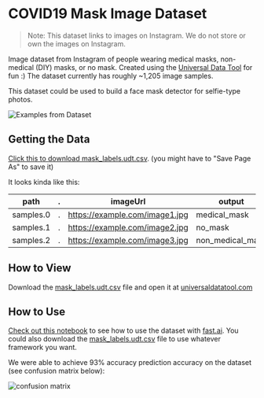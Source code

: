 # COVID19 Mask Image Dataset

> Note: This dataset links to images on Instagram. We do not store or own the images on Instagram.

Image dataset from Instagram of people wearing medical masks, non-medical (DIY) masks, or no mask. Created using the [Universal Data Tool](https://github.com/UniversalDataTool/universal-data-tool) for fun :) The dataset currently has roughly ~1,205 image samples.

This dataset could be used to build a face mask detector for selfie-type photos.

![Examples from Dataset](https://user-images.githubusercontent.com/1910070/78955958-da161580-7aae-11ea-9eb0-4d8bd9070a3e.png)

## Getting the Data

[Click this to download mask_labels.udt.csv](https://github.com/UniversalDataTool/coronavirus-mask-image-dataset/raw/master/mask_labels.udt.csv). (you might have to "Save Page As" to save it)

It looks kinda like this:

| path      | . | imageUrl                       | output           |
| --------- | - | ------------------------------ | ---------------- |
| samples.0 | . | https://example.com/image1.jpg | medical_mask     |
| samples.1 | . | https://example.com/image2.jpg | no_mask          |
| samples.2 | . | https://example.com/image3.jpg | non_medical_mask |

## How to View

Download the [mask_labels.udt.csv](https://github.com/UniversalDataTool/coronavirus-mask-image-dataset/raw/master/mask_labels.udt.csv) file and open it at [universaldatatool.com](https://universaldatatool.com)

## How to Use

[Check out this notebook](https://github.com/UniversalDataTool/coronavirus-mask-image-dataset/blob/master/FastAI%20Classification%20Model.ipynb) to see how to use the dataset with [fast.ai](https://fast.ai). You could also download the [mask_labels.udt.csv](https://github.com/UniversalDataTool/coronavirus-mask-image-dataset/blob/master/mask_labels.udt.csv) file to use whatever framework you want.

We were able to achieve 93% accuracy prediction accuracy on the dataset (see confusion matrix below):

![confusion matrix](https://user-images.githubusercontent.com/1910070/78955623-c8803e00-7aad-11ea-898e-d167a7e42ed0.png)

